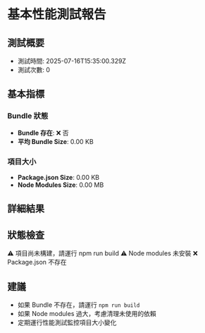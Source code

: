 # 基本性能測試報告

## 測試概要
- 測試時間: 2025-07-16T15:35:00.329Z
- 測試次數: 0

## 基本指標

### Bundle 狀態
- **Bundle 存在**: ❌ 否
- **平均 Bundle Size**: 0.00 KB

### 項目大小
- **Package.json Size**: 0.00 KB
- **Node Modules Size**: 0.00 MB

## 詳細結果



## 狀態檢查
⚠️ 項目尚未構建，請運行 npm run build
⚠️ Node modules 未安裝
❌ Package.json 不存在

## 建議
- 如果 Bundle 不存在，請運行 `npm run build`
- 如果 Node modules 過大，考慮清理未使用的依賴
- 定期運行性能測試監控項目大小變化

